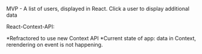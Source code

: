 MVP - A list of users, displayed in React. Click a user to display additional data

React-Context-API:

*Refractored to use new Context API
*Current state of app: data in Context, rerendering on event is not happening. 
